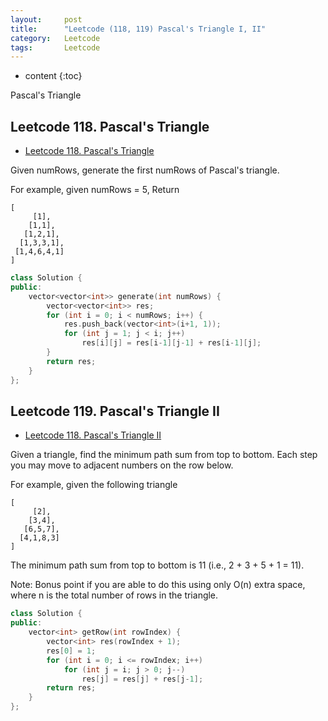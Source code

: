 ```yaml
---
layout:     post
title:      "Leetcode (118, 119) Pascal's Triangle I, II"
category:   Leetcode
tags:		Leetcode
---
```


* content
{:toc}

Pascal's Triangle

## Leetcode 118. Pascal's Triangle

* [Leetcode 118. Pascal's Triangle](https://leetcode.com/problems/pascals-triangle/#/description)

Given numRows, generate the first numRows of Pascal's triangle.

For example, given numRows = 5,
Return

```
[
     [1],
    [1,1],
   [1,2,1],
  [1,3,3,1],
 [1,4,6,4,1]
]
```

```cpp
class Solution {
public:
    vector<vector<int>> generate(int numRows) {
        vector<vector<int>> res;
        for (int i = 0; i < numRows; i++) {
            res.push_back(vector<int>(i+1, 1));
            for (int j = 1; j < i; j++)
                res[i][j] = res[i-1][j-1] + res[i-1][j];
        }
        return res;
    }
};
```

## Leetcode 119. Pascal's Triangle II

* [Leetcode 118. Pascal's Triangle II](https://leetcode.com/problems/pascals-triangle-ii/#/description)

Given a triangle, find the minimum path sum from top to bottom. Each step you may move to adjacent numbers on the row below.

For example, given the following triangle

```
[
     [2],
    [3,4],
   [6,5,7],
  [4,1,8,3]
]
```

The minimum path sum from top to bottom is 11 (i.e., 2 + 3 + 5 + 1 = 11).

Note:
Bonus point if you are able to do this using only O(n) extra space, where n is the total number of rows in the triangle.

```cpp
class Solution {
public:
    vector<int> getRow(int rowIndex) {
        vector<int> res(rowIndex + 1);
        res[0] = 1;
        for (int i = 0; i <= rowIndex; i++)
            for (int j = i; j > 0; j--)
                res[j] = res[j] + res[j-1];
        return res;
    }
};
```